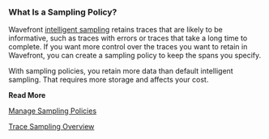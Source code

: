 ### What Is a Sampling Policy? 

Wavefront [intelligent sampling](http://docs.wavefront.com/trace_data_sampling.html) retains traces that are likely to be informative, such as traces with errors or traces that take a long time to complete. If you want more control over the traces you want to retain in Wavefront, you can create a sampling policy to keep the spans you specify. 

With sampling policies, you retain more data than default intelligent sampling. That requires more storage and affects your cost. 

**Read More**<br/>

[Manage Sampling Policies](https://docs.wavefront.com/trace_sampling_policies.html)

[Trace Sampling Overview](https://docs.wavefront.com/trace_data_sampling.html#how-it-works)
